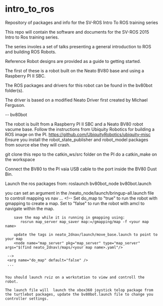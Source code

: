 # intro_to_ros
Repository of packages and info for the SV-ROS Intro To ROS training series

This repo will contain the software and documents for the SV-ROS 2015 Intro to Ros training series.

The series involes a set of talks presenting a general introduction to ROS and building ROS Robots.

Reference Robot designs are provided as a guide to getting started.

The first of these is a robot built on the Neato BV80 base and using a Raspberry PI II SBC.

The ROS packages and drivers for this robot can be found in the bv80bot folder(s).

The driver is based on a modified Neato Driver first created by Michael Ferguson.

--
bv80bot

  The robot is built from a Raspberry PI II SBC and a Neato BV80 robot vacume base.
  Follow the instructions from Ubiquity Robotics for building a ROS image on the PI.
  https://github.com/UbiquityRobotics/ubiquity-misc
  Ensure you install the robot_state_publisher and robot_model packages from source else they will crash.
  
  
  git clone this repo to the catkin_ws/src folder on the PI
  do a catkin_make on the workspace
  
  Connect the BV80 to the PI vaia USB cable to the port inside the BV80 Dust Bin.
  
  Launch the ros packages from:
    roslaunch bv80bot_node bv80bot.launch
    
  you can set an argument in the /neato_node/launch/bringup-all.launch file to controll mapping vs nav
     ...
     <!--
        Set do_map to "true" to run the robot with gmapping to create a map.
        Set to "false" to run the robot with amcl to navigate within the map.
        
        save the map while it is running in gmapping using:
           rosrun map_server map_saver map:=/gmapping/map -f <your map name>
           
        update the tags in neato_2dnav/launch/move_base.launch to point to your map
        <node name="map_server" pkg="map_server" type="map_server" args="$(find neato_2dnav)/maps/<your map name>.yaml"/>
        
     -->
     <arg name="do_map" default="false" />
     ...
    
    
    You should launch rviz on a workstation to view and controll the robot.
    
    The launch file will  launch the xbox360 joystick telop package from the turtlebot packages, update the bv80bot.launch file to change you controller settings.
    
  
  
  
